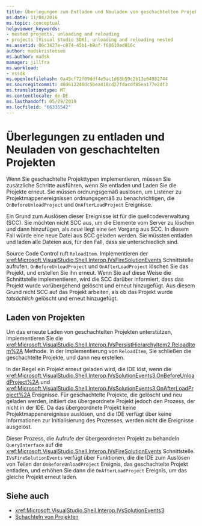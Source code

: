 ```yaml
---
title: Überlegungen zum Entladen und Neuladen von geschachtelten Projekten | Microsoft-Dokumentation
ms.date: 11/04/2016
ms.topic: conceptual
helpviewer_keywords:
- nested projects, unloading and reloading
- projects [Visual Studio SDK], unloading and reloading nested
ms.assetid: 06c3427e-c874-45b1-b9af-f68610ed016c
author: madskristensen
ms.author: madsk
manager: jillfra
ms.workload:
- vssdk
ms.openlocfilehash: 0a45cf72f09ddf4e5ac1d68b59c2b13e64982744
ms.sourcegitcommit: 40d612240dc5bea418cd27fdacdf85ea177e2df3
ms.translationtype: MT
ms.contentlocale: de-DE
ms.lasthandoff: 05/29/2019
ms.locfileid: "66335542"
---
```

# <a name="considerations-for-unloading-and-reloading-nested-projects"></a>Überlegungen zu entladen und Neuladen von geschachtelten Projekten

Wenn Sie geschachtelte Projekttypen implementieren, müssen Sie zusätzliche Schritte ausführen, wenn Sie entladen und Laden Sie die Projekte erneut. Sie müssen ordnungsgemäß auslösen, um Listener zu Projektmappenereignissen ordnungsgemäß zu benachrichtigen, die `OnBeforeUnloadProject` und `OnAfterLoadProject` Ereignisse.

Ein Grund zum Auslösen dieser Ereignisse ist für die quellcodeverwaltung (SCC). Sie möchten nicht SCC aus, um die Elemente vom Server zu löschen und dann hinzufügen, als *neue* liegt eine `Get` Vorgang aus SCC. In diesem Fall würde eine neue Datei aus SCC geladen werden. Sie müssten entladen und laden alle Dateien aus, für den Fall, dass sie unterschiedlich sind.

Source Code Control ruft `ReloadItem`. Implementieren der <xref:Microsoft.VisualStudio.Shell.Interop.IVsFireSolutionEvents> Schnittstelle aufrufen, `OnBeforeUnloadProject` und `OnAfterLoadProject` löschen Sie das Projekt, und erstellen Sie ihn erneut. Wenn Sie auf diese Weise die Schnittstelle implementieren, wird die SCC darüber informiert, dass das Projekt wurde vorübergehend gelöscht und erneut hinzugefügt. Aus diesem Grund nicht SCC auf das Projekt arbeiten, als ob das Projekt wurde *tatsächlich* gelöscht und erneut hinzugefügt.

## <a name="reload-projects"></a>Laden von Projekten

Um das erneute Laden von geschachtelten Projekten unterstützen, implementieren Sie die <xref:Microsoft.VisualStudio.Shell.Interop.IVsPersistHierarchyItem2.ReloadItem%2A> Methode. In der Implementierung von `ReloadItem`, Sie schließen die geschachtelte Projekte, und dann neu erstellen.

In der Regel ein Projekt erneut geladen wird, die IDE löst, wenn die <xref:Microsoft.VisualStudio.Shell.Interop.IVsSolutionEvents3.OnBeforeUnloadProject%2A> und <xref:Microsoft.VisualStudio.Shell.Interop.IVsSolutionEvents3.OnAfterLoadProject%2A> Ereignisse. Für geschachtelte Projekte, die gelöscht und neu geladen werden, initiiert das übergeordnete Projekt jedoch den Prozess, der nicht in der IDE. Da das übergeordnete Projekt keine Projektmappenereignisse auslösen, und die IDE verfügt über keine Informationen zur Initialisierung des Prozesses, werden nicht die Ereignisse ausgelöst.

Dieser Prozess, die Aufrufe der übergeordneten Projekt zu behandeln `QueryInterface` auf die <xref:Microsoft.VisualStudio.Shell.Interop.IVsFireSolutionEvents> Schnittstelle. `IVsFireSolutionEvents` verfügt über Funktionen, die die IDE zum Auslösen von Teilen der `OnBeforeUnloadProject` Ereignis, das geschachtelte Projekt entladen, und erhöhen Sie dann die `OnAfterLoadProject` Ereignis, um das gleiche Projekt erneut laden.

## <a name="see-also"></a>Siehe auch

- <xref:Microsoft.VisualStudio.Shell.Interop.IVsSolutionEvents3>
- [Schachteln von Projekten](../../extensibility/internals/nesting-projects.md)